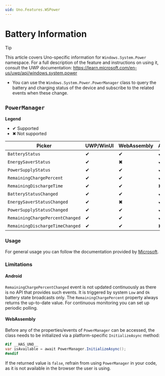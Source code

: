 ```yaml
---
uid: Uno.Features.WSPower
---
```


# Battery Information

> [!TIP]
> This article covers Uno-specific information for `Windows.System.Power` namespace. For a full description of the feature and instructions on using it, consult the UWP documentation: https://learn.microsoft.com/en-us/uwp/api/windows.system.power

 * You can use the `Windows.System.Power.PowerManager` class to query the battery and charging status of the device and subscribe to the related events when these change.

## `PowerManager`

**Legend**
  - ✔  Supported
  - ✖ Not supported

| Picker         | UWP/WinUI   | WebAssembly | Android | iOS   | macOS | WPF | GTK |
|----------------|-------|-------------|---------|-------|-------|-----|-----|
| `BatteryStatus` | ✔   | ✔  | ✔     | ✔    |✖ ️   | ✖ | ✖ ️  |
| `EnergySaverStatus` | ✔   |  ✖ | ✔     | ✔    |✖ ️   | ✖ | ✖ ️  |
| `PowerSupplyStatus` | ✔   | ✔  | ✔     | ✔   |✖ ️   | ✖ | ✖ ️  |
| `RemainingChargePercent` | ✔   | ✔ | ✔     | ✔   |✖ ️   | ✖ | ✖ ️  |
| `RemainingDischargeTime` | ✔   | ✔ |  ✖    | ✖ |✖ ️   | ✖ | ✖ ️  |
| `BatteryStatusChanged` | ✔   | ✔  | ✔     | ✔   |✖ ️   | ✖ | ✖ ️  |
| `EnergySaverStatusChanged` | ✔   |  ✖ | ✔     | ✔    |✖ ️   | ✖ | ✖ ️  |
| `PowerSupplyStatusChanged` | ✔   | ✔  | ✔     | ✔   |✖ ️   | ✖ | ✖ ️  |
| `RemainingChargePercentChanged` | ✔   | ✔| ✔     | ✔   |✖ ️   | ✖ | ✖ ️  |
| `RemainingDischargeTimeChanged` | ✔   | ✔     |  ✖     |  ✖  |✖ ️   | ✖ | ✖ ️  |

### Usage

For general usage you can follow the documentation provided by [Microsoft](https://learn.microsoft.com/en-us/uwp/api/windows.system.power.powermanager).

### Limitations

#### Android

`RemainingChargePercentChanged` event is not updated continuously as there is no API that provides such events. It is triggered by system `Low` and `Ok` battery state broadcasts only. The `RemainingChargePercent` property always returns the up-to-date value. For continuous monitoring you can set up periodic polling.

#### WebAssembly

Before any of the properties/events of `PowerManager` can be accessed, the class needs to be initialized via a platform-specific `InitializeAsync` method:

```csharp
#if __HAS_UNO__
var isAvailable = await PowerManager.InitializeAsync();
#endif
```

If the returned value is `false`, refrain from using `PowerManager` in your code, as it is not available in the browser the user is using.